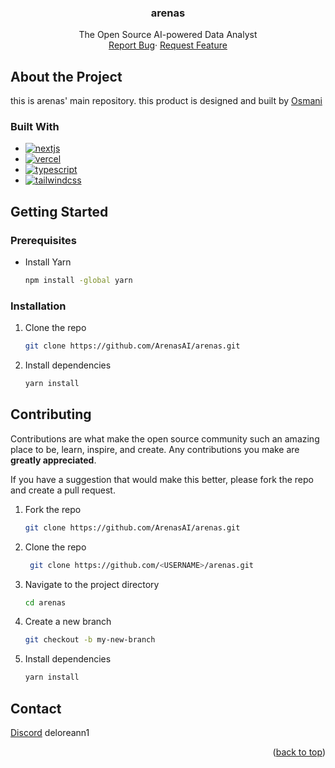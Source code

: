 <h3 align="center">arenas</h3>
    <p align="center">
        The Open Source AI-powered Data Analyst
    <br />
        <a href="https://github.com/ArenasAI/arenas/issues">Report Bug</a>·
        <a href="https://github.com/ArenasAI/arenas/issues">Request Feature</a>
    </p>

## About the Project

this is arenas' main repository. this product is designed and built by [Osmani](https://github.com/mubashir1osmani)

### Built With

- [![nextjs][nextjs]][nextjs-url]
- [![vercel][vercel]][vercel-url]
- [![typescript][typescript]][typescripturl]
- [![tailwindcss][tailwindcss]][tailwindcss-url]

## Getting Started

### Prerequisites

- Install Yarn
    ```sh
    npm install -global yarn
    ```

### Installation

1. Clone the repo
    ```sh
    git clone https://github.com/ArenasAI/arenas.git
    ```

2. Install dependencies
   ```sh
   yarn install
   ```

## Contributing

Contributions are what make the open source community such an amazing place to be, learn, inspire, and create. Any contributions you make are **greatly appreciated**.

If you have a suggestion that would make this better, please fork the repo and create a pull request.

1. Fork the repo
    ```sh
    git clone https://github.com/ArenasAI/arenas.git
    ```

1. Clone the repo
   ```sh
    git clone https://github.com/<USERNAME>/arenas.git
    ```

2. Navigate to the project directory
   ```sh
   cd arenas
   ```
3. Create a new branch
   ```sh
   git checkout -b my-new-branch
   ```

4. Install dependencies
    ```sh
    yarn install
    ```

## Contact

[Discord](https://discord.gg/spZ5yucbnn)
deloreann1


<p align="right">(<a href="#readme-top">back to top</a>)</p>

[typescript]: https://img.shields.io/badge/typescript-%23007ACC.svg?style=for-the-badge&logo=typescript&logoColor=white
[typescripturl]: https://www.typescriptlang.org/
[vercel]: https://img.shields.io/badge/Vercel-%23000000.svg?style=for-the-badge&logo=vercel&logoColor=white
[vercel-url]: https://vercel.com/
[nextjs]: https://img.shields.io/badge/Next.js-%23000000.svg?style=for-the-badge&logo=next.js&logoColor=white
[nextjs-url]: https://nextjs.org/
[tailwindcss]: https://img.shields.io/badge/Tailwind_CSS-%231a202c.svg?style=for-the-badge&logo=tailwind-css&logoColor=white
[tailwindcss-url]: https://tailwindcss.com/
[discord]: https://img.shields.io/badge/typescript-%23007ACC.svg?style=for-the-badge&logo=discord&logoColor=white